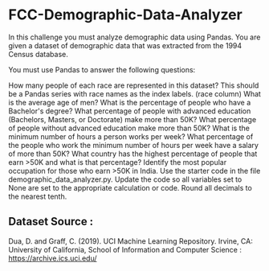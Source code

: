 # FCC-Demographic-Data-Analyzer
In this challenge you must analyze demographic data using Pandas. You are given a dataset of demographic data that was extracted from the 1994 Census database. 

You must use Pandas to answer the following questions:

How many people of each race are represented in this dataset? This should be a Pandas series with race names as the index labels. (race column)
What is the average age of men?
What is the percentage of people who have a Bachelor's degree?
What percentage of people with advanced education (Bachelors, Masters, or Doctorate) make more than 50K?
What percentage of people without advanced education make more than 50K?
What is the minimum number of hours a person works per week?
What percentage of the people who work the minimum number of hours per week have a salary of more than 50K?
What country has the highest percentage of people that earn >50K and what is that percentage?
Identify the most popular occupation for those who earn >50K in India.
Use the starter code in the file demographic_data_analyzer.py. Update the code so all variables set to None are set to the appropriate calculation or code. Round all decimals to the nearest tenth.

## Dataset Source : 
Dua, D. and Graff, C. (2019). UCI Machine Learning Repository. Irvine, CA: University of California, School of Information and Computer Science : https://archive.ics.uci.edu/
